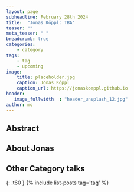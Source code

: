 ```yaml
---
layout: page
subheadline: February 28th 2024
title:  "Jonas Köppl: TBA"
teaser: ""
meta_teaser: " "
breadcrumb: true
categories:
    - category
tags:
    - tag
    - upcoming
image:
    title: placeholder.jpg
    caption: Jonas Köppl
    caption_url: https://jonaskoeppl.github.io
header:
   image_fullwidth  : "header_unsplash_12.jpg"
author: mo
---
```



## Abstract

## About Jonas


## Other Category talks
{: .t60 }
{% include list-posts tag='tag' %}


